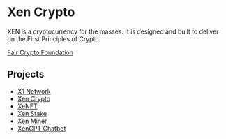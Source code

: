 # Xen Crypto

XEN is a cryptocurrency for the masses.
It is designed and built to deliver on the First Principles of Crypto.

[Fair Crypto Foundation](https://faircrypto.org/)

## Projects

- [X1 Network](https://docs.xen.network/go-x1)
- [Xen Crypto](https://docs.xen.network/XEN-crypto)
- [XeNFT](https://docs.xen.network/XENFT)
- [Xen Stake](https://docs.xen.network/XEN-stake)
- [Xen Miner](https://github.com/jacklevin74/xenminer)
- [XenGPT Chatbot](https://xengpt.ai/)
